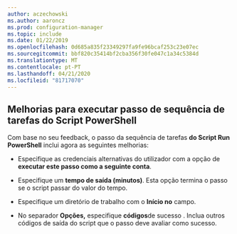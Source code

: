 ```yaml
---
author: aczechowski
ms.author: aaroncz
ms.prod: configuration-manager
ms.topic: include
ms.date: 01/22/2019
ms.openlocfilehash: 0d685a835f23349297fa9fe96bcaf253c23e07ec
ms.sourcegitcommit: bbf820c35414bf2cba356f30fe047c1a34c5384d
ms.translationtype: MT
ms.contentlocale: pt-PT
ms.lasthandoff: 04/21/2020
ms.locfileid: "81717070"
---
```

## <a name="improvements-to-run-powershell-script-task-sequence-step"></a><a name="bkmk_posh"></a>Melhorias para executar passo de sequência de tarefas do Script PowerShell
<!--3556028-->
Com base no seu feedback, o passo da sequência de tarefas **do Script Run PowerShell** inclui agora as seguintes melhorias:  

- Especifique as credenciais alternativas do utilizador com a opção de **executar este passo como a seguinte conta**.  

- Especifique um **tempo de saída (minutos)**. Esta opção termina o passo se o script passar do valor do tempo.  

- Especifique um diretório de trabalho com o **Início no** campo.  

- No separador **Opções,** especifique **códigos**de sucesso . Inclua outros códigos de saída do script que o passo deve avaliar como sucesso.  

